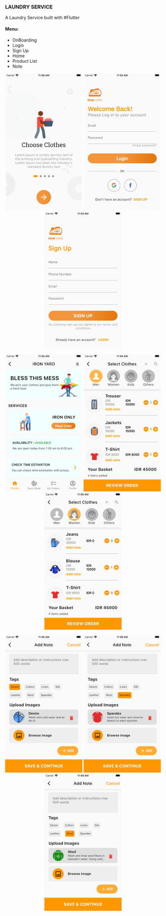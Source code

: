 <h3> LAUNDRY SERVICE </h3>
A Laundry Service built with #Flutter
<h4>Menu:</h4>
<ul>
<li>OnBoarding</li>
<li>Login</li>
<li>Sign Up</li>
<li>Home</li>
<li>Product List</li>
<li>Note</li>
</ul>
<p align="center">
<img src="onboarding.png" width="250">  <img src="login.png" width="250"> <img src="signup.png" width="250">
</p>
<p align="center">
<img src="home.png" width="250">  <img src="product-list1.png" width="250"> <img src="product-list2.png" width="250">
</p>
<p align="center">
<img src="note1.png" width="250">  <img src="note2.png" width="250"> <img src="note3.png" width="250">
</p>

